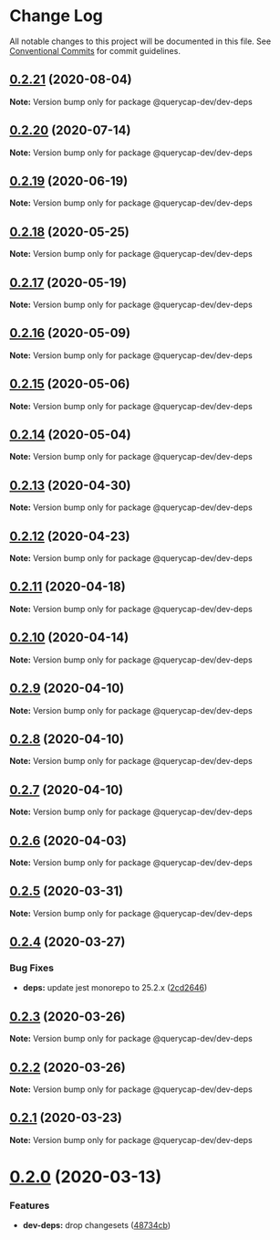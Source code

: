 # Change Log

All notable changes to this project will be documented in this file.
See [Conventional Commits](https://conventionalcommits.org) for commit guidelines.

## [0.2.21](https://github.com/querycap/devkit/compare/@querycap-dev/dev-deps@0.2.20...@querycap-dev/dev-deps@0.2.21) (2020-08-04)

**Note:** Version bump only for package @querycap-dev/dev-deps

## [0.2.20](https://github.com/querycap/devkit/compare/@querycap-dev/dev-deps@0.2.19...@querycap-dev/dev-deps@0.2.20) (2020-07-14)

**Note:** Version bump only for package @querycap-dev/dev-deps

## [0.2.19](https://github.com/querycap/devkit/compare/@querycap-dev/dev-deps@0.2.18...@querycap-dev/dev-deps@0.2.19) (2020-06-19)

**Note:** Version bump only for package @querycap-dev/dev-deps

## [0.2.18](https://github.com/querycap/devkit/compare/@querycap-dev/dev-deps@0.2.17...@querycap-dev/dev-deps@0.2.18) (2020-05-25)

**Note:** Version bump only for package @querycap-dev/dev-deps

## [0.2.17](https://github.com/querycap/devkit/compare/@querycap-dev/dev-deps@0.2.16...@querycap-dev/dev-deps@0.2.17) (2020-05-19)

**Note:** Version bump only for package @querycap-dev/dev-deps

## [0.2.16](https://github.com/querycap/devkit/compare/@querycap-dev/dev-deps@0.2.15...@querycap-dev/dev-deps@0.2.16) (2020-05-09)

**Note:** Version bump only for package @querycap-dev/dev-deps

## [0.2.15](https://github.com/querycap/devkit/compare/@querycap-dev/dev-deps@0.2.14...@querycap-dev/dev-deps@0.2.15) (2020-05-06)

**Note:** Version bump only for package @querycap-dev/dev-deps

## [0.2.14](https://github.com/querycap/devkit/compare/@querycap-dev/dev-deps@0.2.13...@querycap-dev/dev-deps@0.2.14) (2020-05-04)

**Note:** Version bump only for package @querycap-dev/dev-deps

## [0.2.13](https://github.com/querycap/devkit/compare/@querycap-dev/dev-deps@0.2.12...@querycap-dev/dev-deps@0.2.13) (2020-04-30)

**Note:** Version bump only for package @querycap-dev/dev-deps

## [0.2.12](https://github.com/querycap/devkit/compare/@querycap-dev/dev-deps@0.2.11...@querycap-dev/dev-deps@0.2.12) (2020-04-23)

**Note:** Version bump only for package @querycap-dev/dev-deps

## [0.2.11](https://github.com/querycap/devkit/compare/@querycap-dev/dev-deps@0.2.10...@querycap-dev/dev-deps@0.2.11) (2020-04-18)

**Note:** Version bump only for package @querycap-dev/dev-deps

## [0.2.10](https://github.com/querycap/devkit/compare/@querycap-dev/dev-deps@0.2.9...@querycap-dev/dev-deps@0.2.10) (2020-04-14)

**Note:** Version bump only for package @querycap-dev/dev-deps

## [0.2.9](https://github.com/querycap/devkit/compare/@querycap-dev/dev-deps@0.2.8...@querycap-dev/dev-deps@0.2.9) (2020-04-10)

**Note:** Version bump only for package @querycap-dev/dev-deps

## [0.2.8](https://github.com/querycap/devkit/compare/@querycap-dev/dev-deps@0.2.7...@querycap-dev/dev-deps@0.2.8) (2020-04-10)

**Note:** Version bump only for package @querycap-dev/dev-deps

## [0.2.7](https://github.com/querycap/devkit/compare/@querycap-dev/dev-deps@0.2.6...@querycap-dev/dev-deps@0.2.7) (2020-04-10)

**Note:** Version bump only for package @querycap-dev/dev-deps

## [0.2.6](https://github.com/querycap/devkit/compare/@querycap-dev/dev-deps@0.2.5...@querycap-dev/dev-deps@0.2.6) (2020-04-03)

**Note:** Version bump only for package @querycap-dev/dev-deps

## [0.2.5](https://github.com/querycap/devkit/compare/@querycap-dev/dev-deps@0.2.4...@querycap-dev/dev-deps@0.2.5) (2020-03-31)

**Note:** Version bump only for package @querycap-dev/dev-deps

## [0.2.4](https://github.com/querycap/devkit/compare/@querycap-dev/dev-deps@0.2.3...@querycap-dev/dev-deps@0.2.4) (2020-03-27)

### Bug Fixes

- **deps:** update jest monorepo to 25.2.x ([2cd2646](https://github.com/querycap/devkit/commit/2cd264622de893fa6448a1c553297c8dc45b7169))

## [0.2.3](https://github.com/querycap/devkit/compare/@querycap-dev/dev-deps@0.2.2...@querycap-dev/dev-deps@0.2.3) (2020-03-26)

**Note:** Version bump only for package @querycap-dev/dev-deps

## [0.2.2](https://github.com/querycap/devkit/compare/@querycap-dev/dev-deps@0.2.1...@querycap-dev/dev-deps@0.2.2) (2020-03-26)

**Note:** Version bump only for package @querycap-dev/dev-deps

## [0.2.1](https://github.com/querycap/devkit/compare/@querycap-dev/dev-deps@0.2.0...@querycap-dev/dev-deps@0.2.1) (2020-03-23)

**Note:** Version bump only for package @querycap-dev/dev-deps

# [0.2.0](https://github.com/querycap/devkit/compare/@querycap-dev/dev-deps@0.1.3...@querycap-dev/dev-deps@0.2.0) (2020-03-13)

### Features

- **dev-deps:** drop changesets ([48734cb](https://github.com/querycap/devkit/commit/48734cb30920e72ef7777ac677fdebcc8e311a0a))
